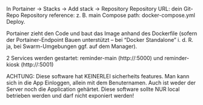 In Portainer → Stacks → Add stack → Repository
Repository URL: dein Git-Repo
Repository reference: z. B. main
Compose path: docker-compose.yml
Deploy.

Portainer zieht den Code und baut das Image anhand des Dockerfile (sofern der Portainer-Endpoint Bauen unterstützt – bei “Docker Standalone” i. d. R. ja, bei Swarm-Umgebungen ggf. auf dem Manager).


2 Services werden gestartet:
reminder-main (http://<IP>:5000)
und reminder-kiosk (http://<IP>:5001)


ACHTUNG:
Diese software hat KEINERLEI sicherheits features. Man kann sich in die App Einloggen, allein mit dem Benuternamen. Auch ist weder der Server noch die Application gehärtet. Diese software sollte NUR local betrieben werden und darf nicht exponiert werden!
